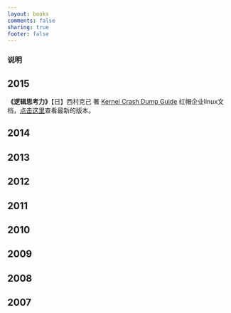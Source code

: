 ```yaml
---
layout: books
comments: false
sharing: true
footer: false
---
```

### 说明
## 2015
**《逻辑思考力》**【日】西村克己 著
[Kernel Crash Dump Guide](/files/Red_Hat_Enterprise_Linux-7-Kernel_Crash_Dump_Guide-en-US.pdf)  红帽企业linux文档，[点击这里](https://access.redhat.com/documentation/en-US/Red_Hat_Enterprise_Linux/)查看最新的版本。

## 2014
## 2013
## 2012
## 2011
## 2010
## 2009
## 2008
## 2007


